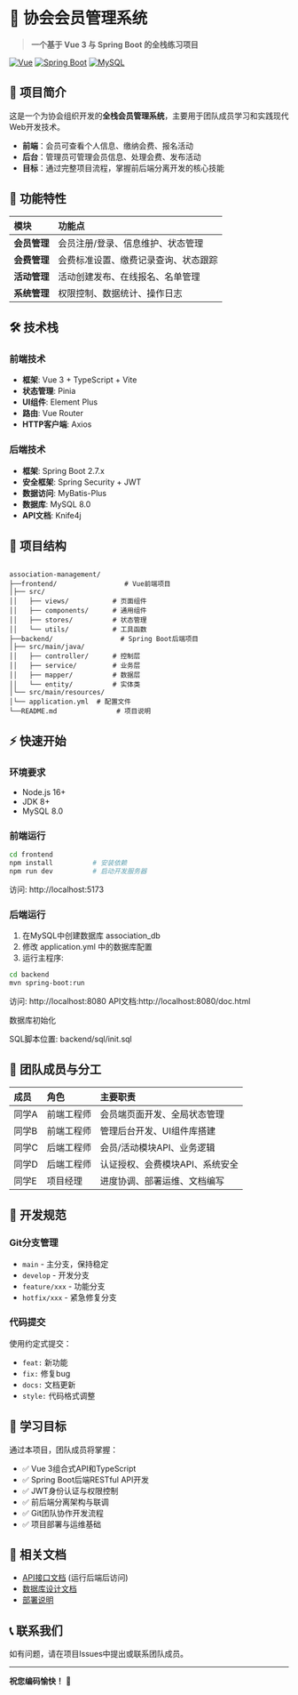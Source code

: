 # 🎯 协会会员管理系统

> **一个基于 Vue 3 与 Spring Boot 的全栈练习项目**

[![Vue](https://img.shields.io/badge/Vue-3.3-4fc08d?logo=vuedotjs)](https://vuejs.org/)
[![Spring Boot](https://img.shields.io/badge/Spring%20Boot-2.7-6db33f?logo=springboot)](https://spring.io/projects/spring-boot)
[![MySQL](https://img.shields.io/badge/MySQL-8.0-4479a1?logo=mysql)](https://www.mysql.com/)

## 📖 项目简介

这是一个为协会组织开发的**全栈会员管理系统**，主要用于团队成员学习和实践现代Web开发技术。

- **前端**：会员可查看个人信息、缴纳会费、报名活动
- **后台**：管理员可管理会员信息、处理会费、发布活动
- **目标**：通过完整项目流程，掌握前后端分离开发的核心技能

## 🚀 功能特性

| 模块 | 功能点 |
| :--- | :--- |
| **会员管理** | 会员注册/登录、信息维护、状态管理 |
| **会费管理** | 会费标准设置、缴费记录查询、状态跟踪 |
| **活动管理** | 活动创建发布、在线报名、名单管理 |
| **系统管理** | 权限控制、数据统计、操作日志 |

## 🛠️ 技术栈

### 前端技术
- **框架**: Vue 3 + TypeScript + Vite
- **状态管理**: Pinia
- **UI组件**: Element Plus
- **路由**: Vue Router
- **HTTP客户端**: Axios

### 后端技术
- **框架**: Spring Boot 2.7.x
- **安全框架**: Spring Security + JWT
- **数据访问**: MyBatis-Plus
- **数据库**: MySQL 8.0
- **API文档**: Knife4j

## 📁 项目结构

```

association-management/
├──frontend/                 # Vue前端项目
│├── src/
││   ├── views/           # 页面组件
││   ├── components/      # 通用组件
││   ├── stores/          # 状态管理
││   └── utils/           # 工具函数
├──backend/                 # Spring Boot后端项目
│├── src/main/java/
││   ├── controller/      # 控制层
││   ├── service/         # 业务层
││   ├── mapper/          # 数据层
││   └── entity/          # 实体类
│└── src/main/resources/
│└── application.yml  # 配置文件
└──README.md               # 项目说明

```

## ⚡ 快速开始

### 环境要求
- Node.js 16+
- JDK 8+
- MySQL 8.0

### 前端运行
```bash
cd frontend
npm install          # 安装依赖
npm run dev          # 启动开发服务器
```

访问: http://localhost:5173

### 后端运行

1. 在MySQL中创建数据库 association_db
2. 修改 application.yml 中的数据库配置
3. 运行主程序:

```bash
cd backend
mvn spring-boot:run
```

访问: http://localhost:8080
API文档:http://localhost:8080/doc.html

数据库初始化

SQL脚本位置: backend/sql/init.sql

## 👥 团队成员与分工

| 成员 | 角色 | 主要职责 |
| :--- | :--- | :--- |
| 同学A | 前端工程师 | 会员端页面开发、全局状态管理 |
| 同学B | 前端工程师 | 管理后台开发、UI组件库搭建 |
| 同学C | 后端工程师 | 会员/活动模块API、业务逻辑 |
| 同学D | 后端工程师 | 认证授权、会费模块API、系统安全 |
| 同学E | 项目经理 | 进度协调、部署运维、文档编写 |

## 🔧 开发规范

### Git分支管理
- `main` - 主分支，保持稳定
- `develop` - 开发分支  
- `feature/xxx` - 功能分支
- `hotfix/xxx` - 紧急修复分支

### 代码提交
使用约定式提交：
- `feat:` 新功能
- `fix:` 修复bug
- `docs:` 文档更新
- `style:` 代码格式调整

## 📝 学习目标

通过本项目，团队成员将掌握：
- ✅ Vue 3组合式API和TypeScript
- ✅ Spring Boot后端RESTful API开发
- ✅ JWT身份认证与权限控制
- ✅ 前后端分离架构与联调
- ✅ Git团队协作开发流程
- ✅ 项目部署与运维基础

## 📄 相关文档

- [API接口文档](http://localhost:8080/doc.html) (运行后端后访问)
- [数据库设计文档](./docs/database.md)
- [部署说明](./docs/deployment.md)

## 📞 联系我们

如有问题，请在项目Issues中提出或联系团队成员。

---

**祝您编码愉快！** 🎉

